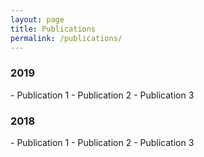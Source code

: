 ```yaml
---
layout: page
title: Publications
permalink: /publications/
---
```


<h3>2019</h3>
- Publication 1
- Publication 2
- Publication 3

<h3>2018</h3>
- Publication 1
- Publication 2
- Publication 3
